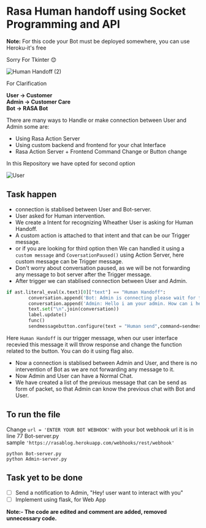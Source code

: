 # Rasa Human handoff using Socket Programming and API

**Note:** For this code your Bot must be deployed somewhere, you can use Heroku-it's free

Sorry For Tkinter 😊

![Human Handoff (2)](https://user-images.githubusercontent.com/63470232/155241877-91460b64-8c6d-4075-802c-1874b20fa1c6.png)

For Clarification

**User &#8594; Customer\
Admin &#8594; Customer Care\
Bot &#8594; RASA Bot**

There are many ways to Handle or  make connection between User and Admin some are:
- Using Rasa Action Server
- Using custom backend and frontend for your chat Interface
- Rasa Action Server + Frontend Command Change or Button change

In this Repository we have opted for second option

![User](https://user-images.githubusercontent.com/63470232/155243688-5432607f-fc3c-404c-aa2d-5638dc15b5f0.png)

## Task happen

- connection is stablised between User and Bot-server.
- User asked for Human intervention.
- We create a  Intent for recognizing Wheather User is asking for Human Handoff.
- A custom action is attached to that intent and that can be our Trigger message.
- or if you are looking for third option then We can handled it using a `custom message` and `CoversationPaused()` using Action Server, here custom message can be Trigger message.
- Don't worry about conversation paused, as we will be not forwarding any message to bot server after the Trigger message.
- After trigger we can stablised connection between User and Admin.

```python
if ast.literal_eval(x.text)[0]["text"] == "Human Handoff":
        conversation.append('Bot: Admin is connecting please wait for few minutes')
        conversation.append('Admin: Hello i am your admin. How can i help you')
        text.set("\n".join(conversation))
        label.update()
        func()
        sendmessagebutton.configure(text = "Human send",command=sendmessage)
```
Here `Human Handoff` is our trigger message, when our user interface recevied this message it will throw response and change the function related to the button. You can do it using flag also.

- Now a connection is stablised between Admin and User, and there is no intervention of Bot as we are not forwarding any message to it.
- Now Admin and User can have a Normal Chat.
- We have created a list of the previous message that can be send as form of packet, so that Admin can know the previous chat with Bot and User.

## To run the file

Change `url = 'ENTER YOUR BOT WEBHOOK'`  with your bot webhook url it is in line 77 Bot-server.py\
sample `'https://rasablog.herokuapp.com/webhooks/rest/webhook'`

`python Bot-server.py`\
`python Admin-server.py`

## Task yet to be done
 - [ ] Send a notification to Admin, "Hey! user want to interact with you"
 - [ ] Implement using flask, for Web App

**Note:- The code are edited and comment are added, removed unnecessary code.**
